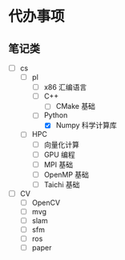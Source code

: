 # 代办事项

## 笔记类

- [ ] cs
    - [ ] pl
        - [ ] x86 汇编语言
        - [ ] C++
            - [ ] CMake 基础
        - [ ] Python
            - [X] Numpy 科学计算库
    - [ ] HPC
        - [ ] 向量化计算
        - [ ] GPU 编程
        - [ ] MPI 基础
        - [ ] OpenMP 基础
        - [ ] Taichi 基础
- [ ] CV
    - [ ] OpenCV
    - [ ] mvg
    - [ ] slam
    - [ ] sfm
    - [ ] ros
    - [ ] paper